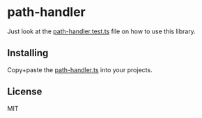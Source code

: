 # path-handler

Just look at the [path-handler.test.ts](https://github.com/shovon/path-handler/blob/master/path-handler.test.ts) file on how to use this library.

## Installing

Copy+paste the [path-handler.ts](https://github.com/shovon/path-handlerh/blob/master/path-handler.ts) into your projects.

## License

MIT